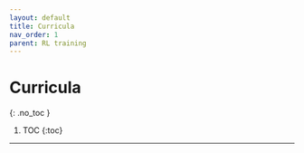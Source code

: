 ```yaml
---
layout: default
title: Curricula
nav_order: 1
parent: RL training
---
```


# Curricula
{: .no_toc }


1. TOC
{:toc}

---